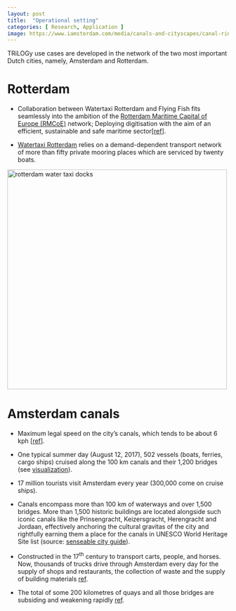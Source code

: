 ```yaml
---
layout: post
title:  "Operational setting"
categories: [ Research, Application ]
image: https://www.iamsterdam.com/media/canals-and-cityscapes/canal-ring-aerial-view.jpg?w=977
---
```


TRiLOGy use cases are developed in the network of the two most important Dutch cities, namely, Amsterdam and Rotterdam.

# Rotterdam

* Collaboration between Watertaxi Rotterdam and Flying Fish fits seamlessly into the ambition of the [Rotterdam Maritime Capital of Europe (RMCoE)](https://www.rotterdammaritimecapital.com/) network; Deploying digitisation with the aim of an efficient, sustainable and safe maritime sector[[ref](https://www.nieuwsbladtransport.nl/brandstories/2020/06/03/razendsnelle-digitale-ontwikkelingen-watertaxis/)].

* [Watertaxi Rotterdam](https://www.watertaxirotterdam.nl/) relies on a demand-dependent transport network of more than fifty private mooring places which are serviced by twenty boats.

<img src="{{ site.baseurl }}/assets/images/rotterdam_docks.jpg" alt="rotterdam water taxi docks" width="500"/>

# Amsterdam canals

* Maximum legal speed on the city’s canals, which tends to be about 6 kph [[ref](https://www.ust-media.com/ust-magazine/UST031/76/)].

* One typical summer day (August 12, 2017), 502 vessels (boats, ferries, cargo ships) cruised along the 100 km canals and their 1,200 bridges (see [visualization](http://senseable.mit.edu/roboat_summer_day/)).
 
* 17 million tourists visit Amsterdam every year (300,000 come on cruise ships).

* Canals encompass more than 100 km of waterways and over 1,500 bridges.
More than 1,500 historic buildings are located alongside such iconic canals like the Prinsengracht, Keizersgracht, Herengracht and Jordaan, effectively anchoring the cultural gravitas of the city and rightfully earning them a place for the canals in UNESCO World
Heritage Site list (source: [senseable city guide](http://senseable.mit.edu/papers/pdf/20170525_SCL_Guide_Amsterdam-Roboat.pdf)).

* Constructed in the 17<sup>th</sup> century to transport carts, people, and horses. Now, thousands of trucks drive through Amsterdam every day for the supply of shops and restaurants, the collection of waste and the supply of building materials [ref](https://www.zoevcity.nl/amsterdam-vaart/).

* The total of some 200 kilometres of quays and all those bridges are subsiding and weakening rapidly [ref](https://www.zoevcity.nl/amsterdam-vaart/).

